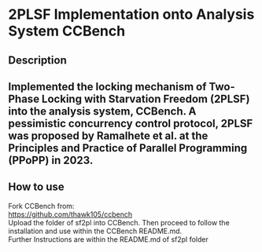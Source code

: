 # 2PLSF Implementation onto Analysis System CCBench

## Description
Implemented the locking mechanism of Two-Phase Locking with Starvation Freedom (2PLSF) into the analysis system, CCBench.
A pessimistic concurrency control protocol, 2PLSF was proposed by Ramalhete et al. at the Principles and Practice of Parallel Programming (PPoPP) in 2023.<br>
---
## How to use
Fork CCBench from: <br>
https://github.com/thawk105/ccbench <br>
Upload the folder of sf2pl into CCBench. Then proceed to follow the installation and use within the CCBench README.md. <br>
Further Instructions are within the README.md of sf2pl folder<br>
